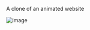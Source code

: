 A clone of an animated website




![image](https://github.com/code-shm/ani-website/assets/141076799/4df7bf5f-293f-428c-9de1-0ad1a9977af2)
